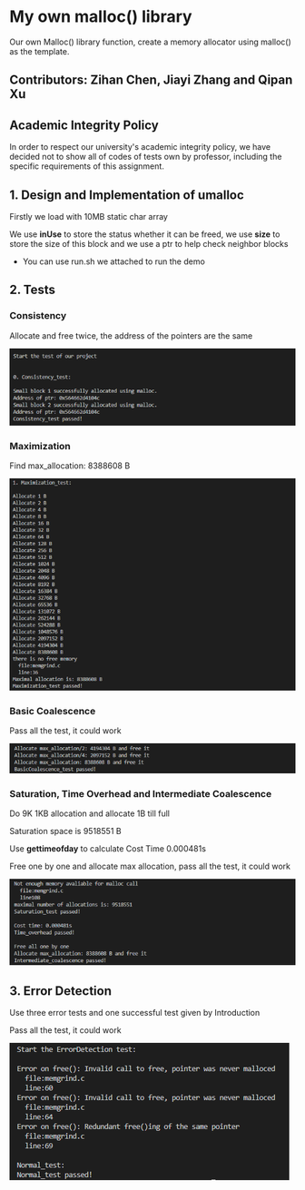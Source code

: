 # My own malloc() library

Our own Malloc() library function, create a memory allocator using malloc() as the template. 

## Contributors: Zihan Chen, Jiayi Zhang and Qipan Xu

## Academic Integrity Policy

In order to respect our university's academic integrity policy, we have decided not to show all of codes of tests own by professor, including the specific requirements of this assignment.

## 1. Design and Implementation of umalloc

Firstly we load with 10MB static char array

We use **inUse** to store the status whether it can be freed, we use **size** to store the size of this block and we use a ptr to help check neighbor blocks

- You can use run.sh we attached to run the demo

## 2. Tests

### Consistency

Allocate and free twice, the address of the pointers are the same

![pic1](pic1.png)

### Maximization

Find max_allocation: 8388608 B

![pic2](pic2.png)

### Basic Coalescence

Pass all the test, it could work

![pic3](pic3.png)

### Saturation, Time Overhead and Intermediate Coalescence

Do 9K 1KB allocation and allocate 1B till full

Saturation space is 9518551 B

Use **gettimeofday** to calculate Cost Time 0.000481s

Free one by one and allocate max allocation, pass all the test, it could work

![pic4](pic4.png)

## 3. Error Detection

Use three error tests and one successful test given by Introduction

Pass all the test, it could work

![pic5](pic5.png)
